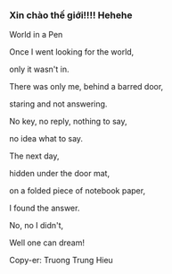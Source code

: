 ### Xin chào thế giới!!!! Hehehe

World in a Pen

Once I went looking for the world,

only it wasn't in.


There was only me, behind a barred door,

staring and not answering.


No key, no reply, nothing to say,

no idea what to say.


The next day,

hidden under the door mat,

on a folded piece of notebook paper,


I found the answer.

No, no I didn't,

Well one can dream!


Copy-er: Truong Trung Hieu
